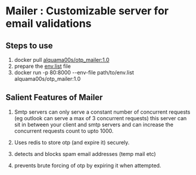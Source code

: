 # Mailer : Customizable server for email validations


## Steps to use
1. docker pull [alquama00s/otp_mailer:1.0](https://hub.docker.com/repository/docker/alquama00s/otp_mailer/)
1. prepare the [env.list](./env.list) file
1. docker run -p 80:8000 --env-file path/to/env.list alquama00s/otp_mailer:1.0



## Salient Features of Mailer
1. Smtp servers can only serve a constant number of concurrent requests (eg outlook can serve a max of 3 concurrent requests) this server can sit in between your client and smtp servers and can increase the concurrent requests count to upto 1000.

1. Uses redis to store otp (and expire it) securely.

1. detects and blocks spam email addresses (temp mail etc)

1. prevents brute forcing of otp by expiring it when attempted.


